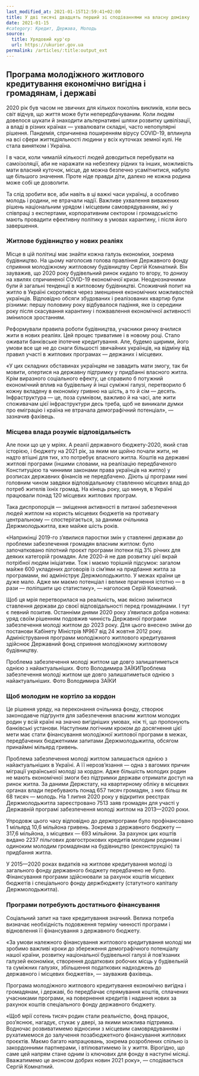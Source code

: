 ```yaml
---
last_modified_at: 2021-01-15T12:59:41+02:00
title: У дві тисячі двадцять перший зі сподіваннями на власну домівку
date: 2021-01-15
#category: Кредит, Держава, Молодь
source:
  title: Урядовий кур'єр
  url: https://ukurier.gov.ua
permalink: /articles/:title:output_ext
---
```


## Програма молодіжного житлового кредитування економічно вигідна і громадянам, і державі

2020 рік був часом не звичних для кількох поколінь викликів, коли весь світ відчув, що життя може бути непередбачуваним. Коли людям довелося шукати й знаходити альтернативні шляхи розвитку цивілізації, а владі в різних країнах — ухвалювати складні, часто непопулярні рішення. Пандемія, спричинена поширенням вірусу COVID-19, вплинула на всі сфери життєдіяльності людини у всіх куточках земної кулі. Не стала винятком і Україна.

І в часи, коли чималій кількості людей доводиться перебувати на самоізоляції, аби не наражати на небезпеку рідних та інших, можливість мати власний куточок, місце, де можна безпечно усамітнитися, набуло ще більшого значення. Проте ніде правди діти, далеко не кожна родина може собі це дозволити.

Та слід зробити все, аби навіть в ці важкі часи українці, а особливо молодь і родини, не втрачали надії. Важливе ухвалення виважених рішень національним урядом і місцевим самоврядуванням, які у співпраці з експертами, корпоративним сектором і громадськістю мають провадити ефективну політику в умовах карантину, і після його завершення.

### Житлове будівництво у нових реаліях

Місце в цій політиці має знайти кожна галузь економіки, зокрема будівництво. На цьому наголосив голова правління Державного фонду сприяння молодіжному житловому будівництву Сергій Комнатний. Він зауважив, що 2020 року будівельний ринок кидало то вгору, то донизу на хвилях спричиненої COVID-19 економічної кризи. Неоднозначними були й загальні тенденції в житловому будівництві. Споживчий попит на житло в Україні скоротився через зменшення економічних можливостей українців. Відповідно обсяги збудованих і реалізованих квартир були різними: першу половину року відбувалося падіння, яке із середини року після скасування карантину і пожвавлення економічної активності змінилося зростанням.

Реформували правила роботи будівництва, учасники ринку вчилися жити в нових реаліях. Цей процес триватиме і в новому році. Стало оживати банківське іпотечне кредитування. Але, будемо щирими, його умови все ще не до снаги більшості звичайних українців, на відміну від правил участі в житлових програмах — держаних і місцевих.

«У цих складних обставинах українцям не завадить мати змогу, так би мовити, опертися на державну підтримку у придбанні власного житла. Крім виразного соціального ефекту, це справило б потужний економічний вплив на будівельну й інші суміжні галузі, перетворило б кожну вкладену в економіку гривню на шість, а то й сім — десять. Інфраструктура — це, поза сумнівом, важливо й на часі, але жити споживачам цієї інфраструктури десь треба, щоб не виникали думки про еміграцію і країна не втрачала демографічний потенціал», — зазначив фахівець.

### Місцева влада розуміє відповідальність

Але поки що це у мріях. А реалії державного бюджету-2020, який став історією, і бюджету на 2021 рік, за яким ми щойно почали жити, не надто втішні для тих, хто потребує власного житла. Коштів на державні житлові програми (іншими словами, на реалізацію передбаченого Конституцією та чинними законами права українців на житло) у розписах державних фінансів не передбачено. Діють ці програми нині головним чином завдяки відповідальному ставленню місцевих влад до потреб жителів їхніх громад. На кінець року, що минув, в Україні працювали понад 120 місцевих житлових програм.

Така диспропорція — зміщення активності в питанні забезпечення людей житлом на користь місцевих бюджетів на противагу центральному — спостерігається, за даними очільника Держмолодьжитла, вже майже шість років.

«Наприкінці 2019-го з’явилися паростки змін у ставленні держави до проблеми забезпечення громадян власним житлом: було започатковано пілотний проєкт програми іпотеки під 3% річних для деяких категорій громадян. Але 2020-й не дав розвитку цієї вкрай потрібної людям ініціативи. Тож і маємо торішній підсумок: загалом майже 600 укладених договорів із сім’ями на придбання житла за програмами, які адмініструє Держмолодьжитло. У межах країни це дуже мало. Адже ми маємо потенціал і велике прагнення істотно — в рази — поліпшити цю статистику», — наголосив Серій Комнатний.

Щоб ця мрія перетворилася на реальність, має якісно змінитися ставлення держави до своєї відповідальності перед громадянами. І тут є певний позитив. Останніми днями 2020 року з’явилася добра новина: уряд своїм рішенням подовжив чинність Державної програми забезпечення молоді житлом до 2023 року. Для цього внесено зміни до постанови Кабінету Міністрів №967 від 24 жовтня 2012 року. Адміністрування програми молодіжного житлового кредитування здійснює Державний фонд сприяння молодіжному житловому будівництву.

Проблема забезпечення молоді житлом ще довго залишатиметься однією з найактуальніших. Фото Володимира ЗАЇКИПроблема забезпечення молоді житлом ще довго залишатиметься однією з найактуальніших. Фото Володимира ЗАЇКИ

### Щоб молодим не кортіло за кордон

Це рішення уряду, на переконання очільника фонду, створює законодавче підґрунтя для забезпечення власним житлом молодих родин у всій країні на значно вигідніших умовах, ніж ті, що пропонують банківські установи. Наступним логічним кроком до досягнення цієї мети має стати фінансування молодіжної житлової програми в межах, передбачених бюджетними запитами Держмолодьжитла, обсягом принаймні мільярд гривень.

Проблема забезпечення молоді житлом залишається однією з найактуальніших в Україні. А її нерозв’язання — одна з вагомих причин міграції української молоді за кордон. Адже більшість молодих родин не мають економічної змоги без підтримки держави отримати доступ на ринок житла. За даними Держстату, на квартирному обліку в місцевих органах влади перебувають понад 657 тисяч громадян, з них більш як 68 тисяч — молодь. На 1 липня 2020 року у відкритих реєстрах Держмолодьжитла зареєстровано 7513 заяв громадян для участі у Державній програмі забезпечення молоді житлом на 2013—2020 роки.

Упродовж цього часу відповідно до держпрограми було профінансовано 1 мільярд 10,6 мільйона гривень. Зокрема з державного бюджету — 317,6 мільйона, з місцевих — 693 мільйони. За рахунок цих коштів видано 2237 пільгових довгострокових кредитів молодим родинам і одиноким молодим громадянам на будівництво (реконструкцію) та придбання житла.

У 2015—2020 роках видатків на житлове кредитування молоді із загального фонду державного бюджету передбачено не було. Фінансування програми здійснювали за рахунок коштів місцевих бюджетів і спеціального фонду держбюджету (статутного капіталу Держмолодьжитла).

### Програми потребують достатнього фінансування

Соціальний запит на таке кредитування значний. Велика потреба визначає необхідність подовження терміну чинності програми і відновлення її фінансування з державного бюджету.

«За умови належного фінансування житлового кредитування молоді ми зробимо важливі кроки до збереження демографічного потенціалу нашої країни, розвитку національної будівельної галузі й пов’язаних галузей економіки, створення додаткових робочих місць у будівельній та суміжних галузях, збільшення податкових надходжень до державного і місцевих бюджетів», — зауважив фахівець.

Програма молодіжного житлового кредитування економічно вигідна і громадянам, і державі, бо передбачає спрямування коштів, сплачених учасниками програми, на повернення кредитів і надання нових за рахунок коштів спеціального фонду державного бюджету.

«Щоб мрії сотень тисяч родин стали реальністю, фонд працює, роз’яснює, нагадує, стукає у двері, за якими можлива підтримка. Водночас розвиватимемо відносини з місцевим самоврядуванням і рухатимемося до залучення позабюджетного фінансування житлових проєктів. Маємо багато напрацювань, зокрема розроблених спільно із закордонними партнерами, і втілюватимемо їх у життя. Вірогідно, що саме цей напрям стане одним із ключових для фонду в наступні місяці. Вважатимемо це анонсом добрих новин 2021 року», — сподівається Сергій Комнатний.
